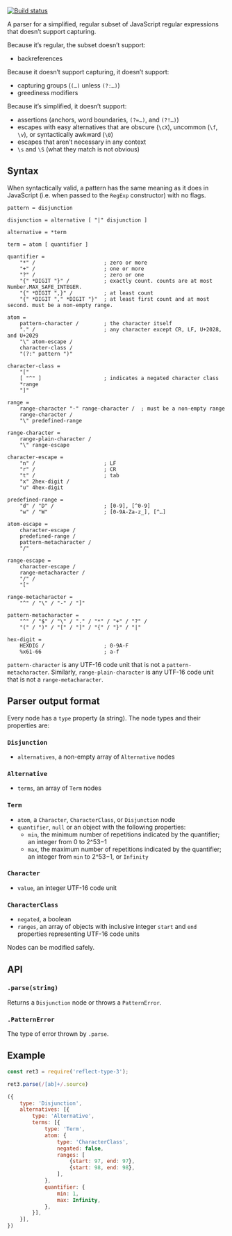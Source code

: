 [![Build status][ci image]][ci]

A parser for a simplified, regular subset of JavaScript regular expressions that doesn’t support capturing.

Because it’s regular, the subset doesn’t support:

- backreferences

Because it doesn’t support capturing, it doesn’t support:

- capturing groups (`(…)` unless `(?:…)`)
- greediness modifiers

Because it’s simplified, it doesn’t support:

- assertions (anchors, word boundaries, `(?=…)`, and `(?!…)`)
- escapes with easy alternatives that are obscure (`\cX`), uncommon (`\f`, `\v`), or syntactically awkward (`\0`)
- escapes that aren’t necessary in any context
- `\s` and `\S` (what they match is not obvious)


## Syntax

When syntactically valid, a pattern has the same meaning as it does in JavaScript (i.e. when passed to the `RegExp` constructor) with no flags.

```abnf
pattern = disjunction

disjunction = alternative [ "|" disjunction ]

alternative = *term

term = atom [ quantifier ]

quantifier =
    "*" /                      ; zero or more
    "+" /                      ; one or more
    "?" /                      ; zero or one
    "{" *DIGIT "}" /           ; exactly count. counts are at most Number.MAX_SAFE_INTEGER.
    "{" *DIGIT ",}" /          ; at least count
    "{" *DIGIT "," *DIGIT "}"  ; at least first count and at most second. must be a non-empty range.

atom =
    pattern-character /        ; the character itself
    "." /                      ; any character except CR, LF, U+2028, and U+2029
    "\" atom-escape /
    character-class /
    "(?:" pattern ")"

character-class =
    "["
    [ "^" ]                    ; indicates a negated character class
    *range
    "]"

range =
    range-character "-" range-character /  ; must be a non-empty range
    range-character /
    "\" predefined-range

range-character =
    range-plain-character /
    "\" range-escape

character-escape =
    "n" /                      ; LF
    "r" /                      ; CR
    "t" /                      ; tab
    "x" 2hex-digit /
    "u" 4hex-digit

predefined-range =
    "d" / "D" /                ; [0-9], [^0-9]
    "w" / "W"                  ; [0-9A-Za-z_], [^…]

atom-escape =
    character-escape /
    predefined-range /
    pattern-metacharacter /
    "/"

range-escape =
    character-escape /
    range-metacharacter /
    "/" /
    "["

range-metacharacter =
    "^" / "\" / "-" / "]"

pattern-metacharacter =
    "^" / "$" / "\" / "." / "*" / "+" / "?" /
    "(" / ")" / "[" / "]" / "{" / "}" / "|"

hex-digit =
    HEXDIG /                   ; 0-9A-F
    %x61-66                    ; a-f
```

`pattern-character` is any UTF-16 code unit that is not a `pattern-metacharacter`. Similarly, `range-plain-character` is any UTF-16 code unit that is not a `range-metacharacter`.


## Parser output format

Every node has a `type` property (a string). The node types and their properties are:

### `Disjunction`

- `alternatives`, a non-empty array of `Alternative` nodes

### `Alternative`

- `terms`, an array of `Term` nodes

### `Term`

- `atom`, a `Character`, `CharacterClass`, or `Disjunction` node
- `quantifier`, `null` or an object with the following properties:
    - `min`, the minimum number of repetitions indicated by the quantifier; an integer from 0 to 2^53−1
    - `max`, the maximum number of repetitions indicated by the quantifier; an integer from `min` to 2^53−1, or `Infinity`

### `Character`

- `value`, an integer UTF-16 code unit

### `CharacterClass`

- `negated`, a boolean
- `ranges`, an array of objects with inclusive integer `start` and `end` properties representing UTF-16 code units

Nodes can be modified safely.


## API

### `.parse(string)`

Returns a `Disjunction` node or throws a `PatternError`.

### `.PatternError`

The type of error thrown by `.parse`.


## Example

```js
const ret3 = require('reflect-type-3');

ret3.parse(/[ab]+/.source)
```

```js
({
    type: 'Disjunction',
    alternatives: [{
        type: 'Alternative',
        terms: [{
            type: 'Term',
            atom: {
                type: 'CharacterClass',
                negated: false,
                ranges: [
                    {start: 97, end: 97},
                    {start: 98, end: 98},
                ],
            },
            quantifier: {
                min: 1,
                max: Infinity,
            },
        }],
    }],
})
```


  [ci]: https://travis-ci.org/charmander/reflect-type-3
  [ci image]: https://api.travis-ci.org/charmander/reflect-type-3.svg
